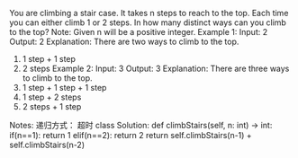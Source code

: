 You are climbing a stair case. It takes n steps to reach to the top.
Each time you can either climb 1 or 2 steps. In how many distinct ways can you climb to the top?
Note: Given n will be a positive integer.
Example 1:
Input: 2
Output: 2
Explanation: There are two ways to climb to the top.
1. 1 step + 1 step
2. 2 steps
Example 2:
Input: 3
Output: 3
Explanation: There are three ways to climb to the top.
1. 1 step + 1 step + 1 step
2. 1 step + 2 steps
3. 2 steps + 1 step


Notes:
递归方式： 超时
class Solution:
    def climbStairs(self, n: int) -> int:
        if(n==1):
            return 1
        elif(n==2):
            return 2
        return self.climbStairs(n-1) + self.climbStairs(n-2)
